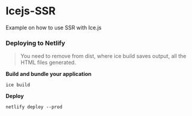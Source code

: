 # Icejs-SSR

Example on how to use SSR with Ice.js

### Deploying to Netlify

> You need to remove from dist, where ice build saves output, all the HTML files generated.

**Build and bundle your application**

```shell
ice build
```

**Deploy**

```shell
netlify deploy --prod
```